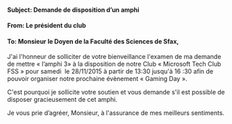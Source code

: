 ﻿#### Subject: Demande de disposition d’un amphi
#### From: Le président du club
#### To: Monsieur le Doyen de la Faculté des  Sciences de Sfax,
J'ai l'honneur de solliciter de votre bienveillance l'examen de ma demande de mettre « l’amphi 3» à la disposition de notre Club « Microsoft Tech Club FSS » pour samedi  le 28/11/2015 à partir de 13:30 jusqu'à 16 :30 afin de pouvoir organiser notre prochaine évènement « Gaming Day ».

C'est pourquoi je sollicite votre soutien et vous demande s'il est possible de disposer gracieusement de cet amphi.

Je vous prie d’agréer, Monsieur, à l'assurance de mes meilleurs sentiments.
